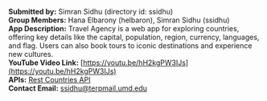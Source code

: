 **Submitted by:** Simran Sidhu (directory id: ssidhu)  
**Group Members:** Hana Elbarony (helbaron), Simran Sidhu (ssidhu)  
**App Description:** Travel Agency is a web app for exploring countries, offering key details like the capital, population, region, currency, languages, and flag. Users can also book tours to iconic destinations and experience new cultures.  
**YouTube Video Link:** [https://youtu.be/hH2kgPW3IJs](https://youtu.be/hH2kgPW3IJs)  
**APIs:** [Rest Countries API](https://restcountries.com/v3.1/all)  
**Contact Email:** ssidhu@terpmail.umd.edu